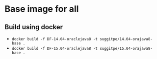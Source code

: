 # Base image for all

## Build using docker
* `docker build -f DF-14.04-oraclejava8 -t suggitpe/14.04-orajava8-base .`
* `docker build -f DF-15.04-oraclejava8 -t suggitpe/15.04-orajava8-base .`
